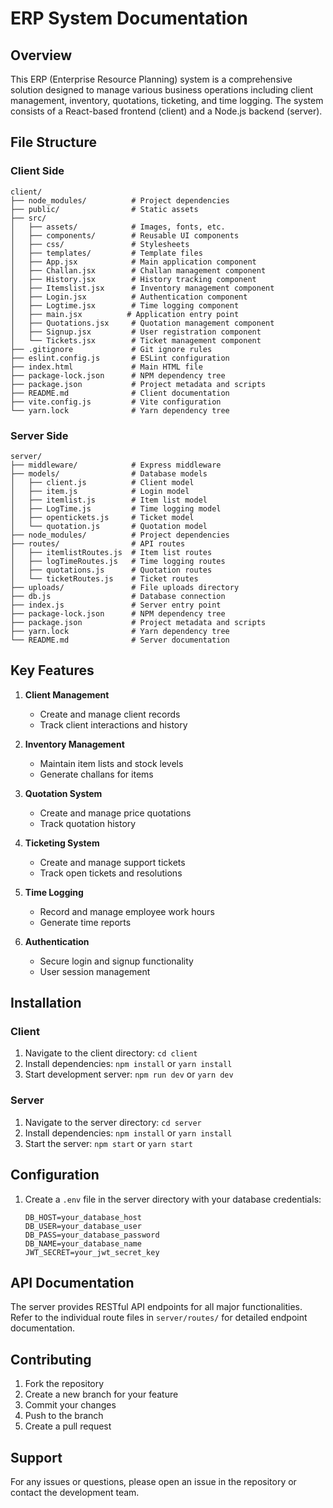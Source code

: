 # ERP System Documentation

## Overview
This ERP (Enterprise Resource Planning) system is a comprehensive solution designed to manage various business operations including client management, inventory, quotations, ticketing, and time logging. The system consists of a React-based frontend (client) and a Node.js backend (server).

## File Structure

### Client Side
```
client/
├── node_modules/          # Project dependencies
├── public/                # Static assets
├── src/
│   ├── assets/            # Images, fonts, etc.
│   ├── components/        # Reusable UI components
│   ├── css/               # Stylesheets
│   ├── templates/         # Template files
│   ├── App.jsx            # Main application component
│   ├── Challan.jsx        # Challan management component
│   ├── History.jsx        # History tracking component
│   ├── Itemslist.jsx      # Inventory management component
│   ├── Login.jsx          # Authentication component
│   ├── Logtime.jsx        # Time logging component
│   ├── main.jsx          # Application entry point
│   ├── Quotations.jsx     # Quotation management component
│   ├── Signup.jsx         # User registration component
│   └── Tickets.jsx        # Ticket management component
├── .gitignore             # Git ignore rules
├── eslint.config.js       # ESLint configuration
├── index.html             # Main HTML file
├── package-lock.json      # NPM dependency tree
├── package.json           # Project metadata and scripts
├── README.md              # Client documentation
├── vite.config.js         # Vite configuration
└── yarn.lock              # Yarn dependency tree
```

### Server Side
```
server/
├── middleware/            # Express middleware
├── models/                # Database models
│   ├── client.js          # Client model
│   ├── item.js            # Login model
│   ├── itemlist.js        # Item list model
│   ├── LogTime.js         # Time logging model
│   ├── opentickets.js     # Ticket model
│   └── quotation.js       # Quotation model
├── node_modules/          # Project dependencies
├── routes/                # API routes
│   ├── itemlistRoutes.js  # Item list routes
│   ├── logTimeRoutes.js   # Time logging routes
│   ├── quotations.js      # Quotation routes
│   └── ticketRoutes.js    # Ticket routes
├── uploads/               # File uploads directory
├── db.js                  # Database connection
├── index.js               # Server entry point
├── package-lock.json      # NPM dependency tree
├── package.json           # Project metadata and scripts
├── yarn.lock              # Yarn dependency tree
└── README.md              # Server documentation
```

## Key Features

1. **Client Management**
   - Create and manage client records
   - Track client interactions and history

2. **Inventory Management**
   - Maintain item lists and stock levels
   - Generate challans for items

3. **Quotation System**
   - Create and manage price quotations
   - Track quotation history

4. **Ticketing System**
   - Create and manage support tickets
   - Track open tickets and resolutions

5. **Time Logging**
   - Record and manage employee work hours
   - Generate time reports

6. **Authentication**
   - Secure login and signup functionality
   - User session management

## Installation

### Client
1. Navigate to the client directory: `cd client`
2. Install dependencies: `npm install` or `yarn install`
3. Start development server: `npm run dev` or `yarn dev`

### Server
1. Navigate to the server directory: `cd server`
2. Install dependencies: `npm install` or `yarn install`
3. Start the server: `npm start` or `yarn start`

## Configuration

1. Create a `.env` file in the server directory with your database credentials:
   ```
   DB_HOST=your_database_host
   DB_USER=your_database_user
   DB_PASS=your_database_password
   DB_NAME=your_database_name
   JWT_SECRET=your_jwt_secret_key
   ```

## API Documentation

The server provides RESTful API endpoints for all major functionalities. Refer to the individual route files in `server/routes/` for detailed endpoint documentation.

## Contributing

1. Fork the repository
2. Create a new branch for your feature
3. Commit your changes
4. Push to the branch
5. Create a pull request

## Support

For any issues or questions, please open an issue in the repository or contact the development team.
